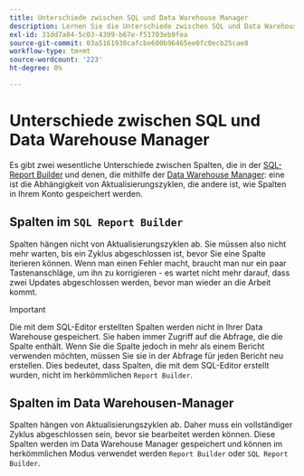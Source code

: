 ```yaml
---
title: Unterschiede zwischen SQL und Data Warehouse Manager
description: Lernen Sie die Unterschiede zwischen SQL und Data Warehouse Manager kennen.
exl-id: 31dd7a04-5c03-4399-b67e-f51703eb9fea
source-git-commit: 03a5161930cafcbe600b96465ee0fc0ecb25cae8
workflow-type: tm+mt
source-wordcount: '223'
ht-degree: 0%

---
```


# Unterschiede zwischen SQL und Data Warehouse Manager

Es gibt zwei wesentliche Unterschiede zwischen Spalten, die in der [SQL-Report Builder](../dev-reports/sql-rpt-bldr.md) und denen, die mithilfe der [Data Warehouse Manager](../data-warehouse-mgr/creating-calculated-columns.md): eine ist die Abhängigkeit von Aktualisierungszyklen, die andere ist, wie Spalten in Ihrem Konto gespeichert werden.

## Spalten im `SQL Report Builder`

Spalten hängen nicht von Aktualisierungszyklen ab. Sie müssen also nicht mehr warten, bis ein Zyklus abgeschlossen ist, bevor Sie eine Spalte iterieren können. Wenn man einen Fehler macht, braucht man nur ein paar Tastenanschläge, um ihn zu korrigieren - es wartet nicht mehr darauf, dass zwei Updates abgeschlossen werden, bevor man wieder an die Arbeit kommt.

>[!IMPORTANT]
>
>Die mit dem SQL-Editor erstellten Spalten werden nicht in Ihrer Data Warehouse gespeichert. Sie haben immer Zugriff auf die Abfrage, die die Spalte enthält. Wenn Sie die Spalte jedoch in mehr als einem Bericht verwenden möchten, müssen Sie sie in der Abfrage für jeden Bericht neu erstellen. Dies bedeutet, dass Spalten, die mit dem SQL-Editor erstellt wurden, nicht im herkömmlichen `Report Builder`.

## Spalten im Data Warehousen-Manager

Spalten hängen von Aktualisierungszyklen ab. Daher muss ein vollständiger Zyklus abgeschlossen sein, bevor sie bearbeitet werden können. Diese Spalten werden im Data Warehouse Manager gespeichert und können im herkömmlichen Modus verwendet werden `Report Builder` oder `SQL Report Builder`.
